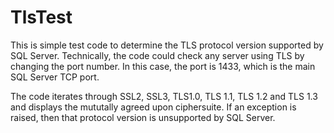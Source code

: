 # TlsTest
This is simple test code to determine the TLS protocol version supported by SQL Server. Technically, the code could check any server using TLS by changing the port number. In this case, the port is 1433, which is the main SQL Server TCP port. 

The code iterates through SSL2, SSL3, TLS1.0, TLS 1.1, TLS 1.2 and TLS 1.3 and displays the mututally agreed upon ciphersuite. If an exception is raised, then that protocol version is unsupported by SQL Server.
